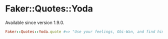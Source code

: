 # Faker::Quotes::Yoda

Available since version 1.9.0.

```ruby
Faker::Quotes::Yoda.quote #=> "Use your feelings, Obi-Wan, and find him you will."
```
